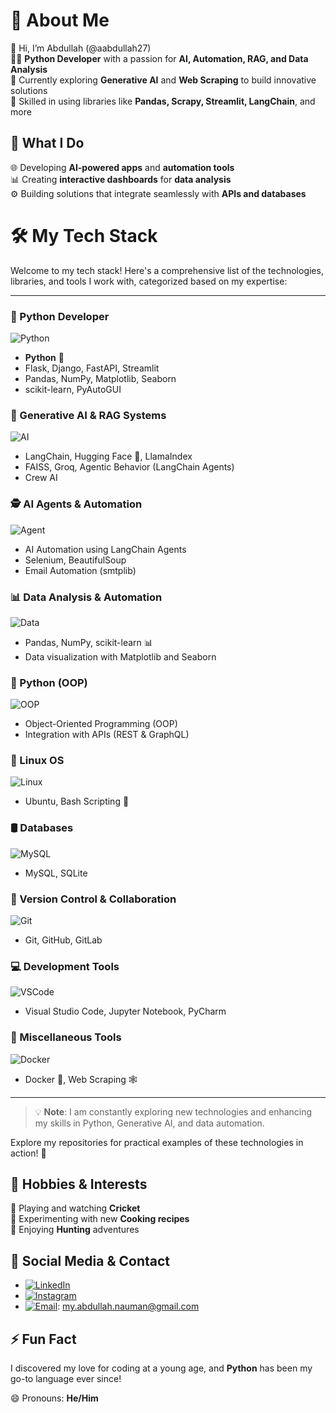 # 🚀 About Me
👋 Hi, I’m Abdullah (@aabdullah27)  
👨‍💻 **Python Developer** with a passion for **AI, Automation, RAG, and Data Analysis**  
🤖 Currently exploring **Generative AI** and **Web Scraping** to build innovative solutions  
🐍 Skilled in using libraries like **Pandas, Scrapy, Streamlit, LangChain**, and more

## 💼 What I Do
🌐 Developing **AI-powered apps** and **automation tools**  
📊 Creating **interactive dashboards** for **data analysis**  
⚙️ Building solutions that integrate seamlessly with **APIs and databases**

# 🛠️ My Tech Stack

Welcome to my tech stack! Here's a comprehensive list of the technologies, libraries, and tools I work with, categorized based on my expertise:

---

### 🐍 Python Developer
![Python](https://cdn-icons-png.flaticon.com/512/1124/1124951.png)  
- **Python** 🐍
- Flask, Django, FastAPI, Streamlit
- Pandas, NumPy, Matplotlib, Seaborn
- scikit-learn, PyAutoGUI

### 🤖 Generative AI & RAG Systems
![AI](https://cdn-icons-png.flaticon.com/512/5008/5008351.png)  
- LangChain, Hugging Face 🤗, LlamaIndex
- FAISS, Groq, Agentic Behavior (LangChain Agents)
- Crew AI

### 🕵 AI Agents & Automation
![Agent](https://cdn-icons-png.flaticon.com/512/2284/2284420.png)  
- AI Automation using LangChain Agents
- Selenium, BeautifulSoup
- Email Automation (smtplib)

### 📊 Data Analysis & Automation
![Data](https://cdn-icons-png.flaticon.com/512/7227/7227451.png)  
- Pandas, NumPy, scikit-learn 📊
- Data visualization with Matplotlib and Seaborn

### 🧩 Python (OOP)
![OOP](https://cdn-icons-png.flaticon.com/512/648/648597.png)  
- Object-Oriented Programming (OOP)
- Integration with APIs (REST & GraphQL)

### 🐧 Linux OS
![Linux](https://cdn-icons-png.flaticon.com/512/1197/1197071.png)  
- Ubuntu, Bash Scripting 🐧

### 🛢️ Databases
![MySQL](https://cdn-icons-png.flaticon.com/512/174/174869.png)  
- MySQL, SQLite

### 🔄 Version Control & Collaboration
![Git](https://cdn-icons-png.flaticon.com/512/2111/2111624.png)  
- Git, GitHub, GitLab

### 💻 Development Tools
![VSCode](https://cdn-icons-png.flaticon.com/512/919/919851.png)  
- Visual Studio Code, Jupyter Notebook, PyCharm

### 🧰 Miscellaneous Tools
![Docker](https://cdn-icons-png.flaticon.com/512/919/919851.png)  
- Docker 🐳, Web Scraping 🕸️

---

> 💡 **Note**: I am constantly exploring new technologies and enhancing my skills in Python, Generative AI, and data automation.

Explore my repositories for practical examples of these technologies in action! 🎯

## 🎯 Hobbies & Interests
🏏 Playing and watching **Cricket**  
🍳 Experimenting with new **Cooking recipes**  
🏹 Enjoying **Hunting** adventures

## 📱 Social Media & Contact
- [![LinkedIn](https://img.icons8.com/color/48/000000/linkedin.png)](https://www.linkedin.com/in/aabdullah27)
- [![Instagram](https://img.icons8.com/fluency/48/000000/instagram-new.png)](https://www.instagram.com/aabdullah27)
- [![Email](https://img.icons8.com/color/48/000000/apple-mail.png)](mailto:my.abdullah.nauman@gmail.com): my.abdullah.nauman@gmail.com

## ⚡ Fun Fact
I discovered my love for coding at a young age, and **Python** has been my go-to language ever since!

😄 Pronouns: **He/Him**
